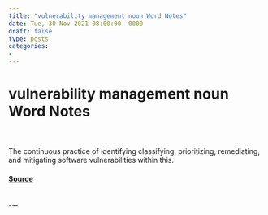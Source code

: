 ```yaml
---
title: "vulnerability management noun Word Notes"
date: Tue, 30 Nov 2021 08:00:00 -0000
draft: false
type: posts
categories: 
- 
---
```

# vulnerability management noun Word Notes

<br/>

<br/>
The continuous practice of identifying classifying, prioritizing, remediating, and mitigating software vulnerabilities within this.

#### [Source](https://thecyberwire.com/podcasts/word-notes/75/notes)

<br/>
---
